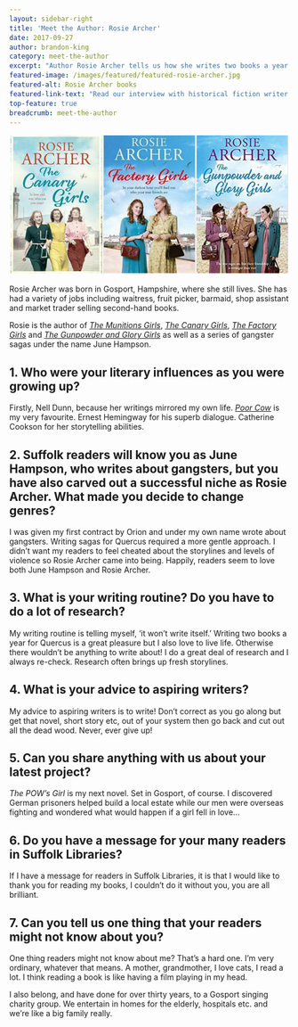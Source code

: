 ```yaml
---
layout: sidebar-right
title: 'Meet the Author: Rosie Archer'
date: 2017-09-27
author: brandon-king
category: meet-the-author
excerpt: "Author Rosie Archer tells us how she writes two books a year and about her next novel."
featured-image: /images/featured/featured-rosie-archer.jpg
featured-alt: Rosie Archer books
featured-link-text: "Read our interview with historical fiction writer Rosie Archer."
top-feature: true
breadcrumb: meet-the-author
---
```


![Rosie Archer books](/images/featured/featured-rosie-archer.jpg)

Rosie Archer was born in Gosport, Hampshire, where she still lives. She has had a variety of jobs including waitress, fruit picker, barmaid, shop assistant and market trader selling second-hand books.

Rosie is the author of [<cite>The Munitions Girls</cite>](https://suffolk.spydus.co.uk/cgi-bin/spydus.exe/ENQ/OPAC/BIBENQ?BRN=1705189), [<cite>The Canary Girls</cite>](https://suffolk.spydus.co.uk/cgi-bin/spydus.exe/ENQ/OPAC/BIBENQ?BRN=2126789), [<cite>The Factory Girls</cite>](https://suffolk.spydus.co.uk/cgi-bin/spydus.exe/ENQ/OPAC/BIBENQ?BRN=1985292) and [<cite>The Gunpowder and Glory Girls</cite>](https://suffolk.spydus.co.uk/cgi-bin/spydus.exe/ENQ/OPAC/BIBENQ?BRN=2062513) as well as a series of gangster sagas under the name June Hampson.

## 1. Who were your literary influences as you were growing up?

Firstly, Nell Dunn, because her writings mirrored my own life. [<cite>Poor Cow</cite>](https://suffolk.spydus.co.uk/cgi-bin/spydus.exe/ENQ/OPAC/BIBENQ?BRN=1424330) is my very favourite. Ernest Hemingway for his superb dialogue. Catherine Cookson for her storytelling abilities.

## 2. Suffolk readers will know you as June Hampson, who writes about gangsters, but you have also carved out a successful niche as Rosie Archer. What made you decide to change genres?

I was given my first contract by Orion and under my own name wrote about gangsters. Writing sagas for Quercus required a more gentle approach. I didn’t want my readers to feel cheated about the storylines and levels of violence so Rosie Archer came into being. Happily, readers seem to love both June Hampson and Rosie Archer.

## 3. What is your writing routine? Do you have to do a lot of research?

My writing routine is telling myself, ‘it won’t write itself.’ Writing two books a year for Quercus is a great pleasure but I also love to live life. Otherwise there wouldn’t be anything to write about! I do a great deal of research and I always re-check. Research often brings up fresh storylines.

## 4. What is your advice to aspiring writers?

My advice to aspiring writers is to write! Don’t correct as you go along but get that novel, short story etc, out of your system then go back and cut out all the dead wood. Never, ever give up!

## 5. Can you share anything with us about your latest project?

<cite>The POW’s Girl</cite> is my next novel. Set in Gosport, of course.  I discovered German prisoners helped build a local estate while our men were overseas fighting and wondered what would happen if a girl fell in love...

## 6. Do you have a message for your many readers in Suffolk Libraries?

If I have a message for readers in Suffolk Libraries, it is that I would like to thank you for reading my books, I couldn’t do it without you, you are all brilliant.

## 7. Can you tell us one thing that your readers might not know about you?

One thing readers might not know about me? That’s a hard one. I’m very ordinary, whatever that means. A mother, grandmother, I love cats, I read a lot. I think reading a book is like having a film playing in my head.

I also belong, and have done for over thirty years, to a Gosport singing charity group. We entertain in homes for the elderly, hospitals etc. and we’re like a big family really.
